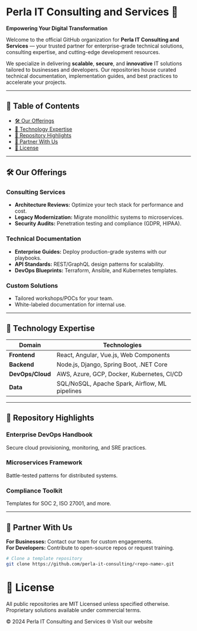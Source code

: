 # Perla IT Consulting and Services 🚀  

**Empowering Your Digital Transformation**  

Welcome to the official GitHub organization for **Perla IT Consulting and Services** — your trusted partner for enterprise-grade technical solutions, consulting expertise, and cutting-edge development resources.  

We specialize in delivering **scalable**, **secure**, and **innovative** IT solutions tailored to businesses and developers. Our repositories house curated technical documentation, implementation guides, and best practices to accelerate your projects.  

---

## 📑 Table of Contents

- [🛠️ Our Offerings](#️-our-offerings)  
- [🔧 Technology Expertise](#-technology-expertise)  
- [📂 Repository Highlights](#-repository-highlights)  
- [💼 Partner With Us](#-partner-with-us)  
- [📜 License](#-license)  

---

## 🛠️ Our Offerings  

### **Consulting Services**  

- **Architecture Reviews:** Optimize your tech stack for performance and cost.  
- **Legacy Modernization:** Migrate monolithic systems to microservices.  
- **Security Audits:** Penetration testing and compliance (GDPR, HIPAA).  

### **Technical Documentation**  

- **Enterprise Guides:** Deploy production-grade systems with our playbooks.  
- **API Standards:** REST/GraphQL design patterns for scalability.  
- **DevOps Blueprints:** Terraform, Ansible, and Kubernetes templates.  

### **Custom Solutions**  

- Tailored workshops/POCs for your team.  
- White-labeled documentation for internal use.  

---

## 🔧 Technology Expertise  

| **Domain**      | **Technologies** |
|-----------------|------------------|
| **Frontend**    | React, Angular, Vue.js, Web Components |
| **Backend**     | Node.js, Django, Spring Boot, .NET Core |
| **DevOps/Cloud**| AWS, Azure, GCP, Docker, Kubernetes, CI/CD |
| **Data**        | SQL/NoSQL, Apache Spark, Airflow, ML pipelines |

---

## 📂 Repository Highlights  

### **Enterprise DevOps Handbook**  

Secure cloud provisioning, monitoring, and SRE practices.  

### **Microservices Framework**  

Battle-tested patterns for distributed systems.  

### **Compliance Toolkit**  

Templates for SOC 2, ISO 27001, and more.  

---

## 💼 Partner With Us  

**For Businesses:** Contact our team for custom engagements.  
**For Developers:** Contribute to open-source repos or request training.  

```bash
# Clone a template repository  
git clone https://github.com/perla-it-consulting/<repo-name>.git
```

# 📜 License

All public repositories are MIT Licensed unless specified otherwise. Proprietary solutions available under commercial terms.

© 2024 Perla IT Consulting and Services
🌐 Visit our website
